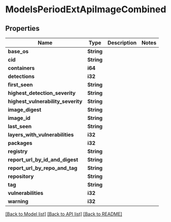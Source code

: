 # ModelsPeriodExtApiImageCombined

## Properties

Name | Type | Description | Notes
------------ | ------------- | ------------- | -------------
**base_os** | **String** |  |
**cid** | **String** |  |
**containers** | **i64** |  |
**detections** | **i32** |  |
**first_seen** | **String** |  |
**highest_detection_severity** | **String** |  |
**highest_vulnerability_severity** | **String** |  |
**image_digest** | **String** |  |
**image_id** | **String** |  |
**last_seen** | **String** |  |
**layers_with_vulnerabilities** | **i32** |  |
**packages** | **i32** |  |
**registry** | **String** |  |
**report_url_by_id_and_digest** | **String** |  |
**report_url_by_repo_and_tag** | **String** |  |
**repository** | **String** |  |
**tag** | **String** |  |
**vulnerabilities** | **i32** |  |
**warning** | **i32** |  |

[[Back to Model list]](./README.md#documentation-for-models) [[Back to API list]](./README.md#documentation-for-api-endpoints) [[Back to README]](../README.md)
